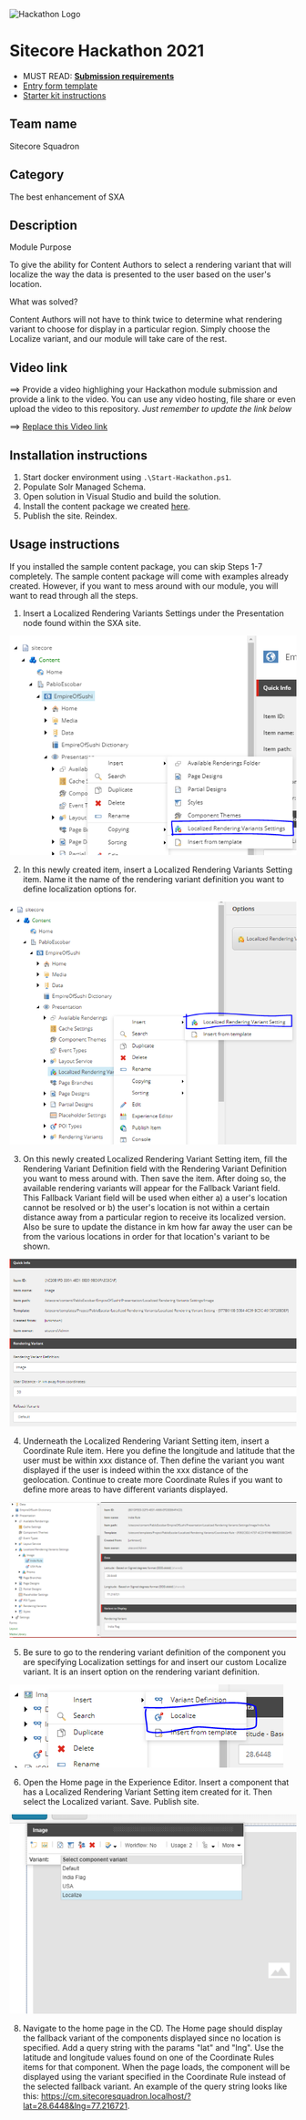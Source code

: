![Hackathon Logo](docs/images/hackathon.png?raw=true "Hackathon Logo")
# Sitecore Hackathon 2021

- MUST READ: **[Submission requirements](SUBMISSION_REQUIREMENTS.md)**
- [Entry form template](ENTRYFORM.md)
- [Starter kit instructions](STARTERKIT_INSTRUCTIONS.md)
  

## Team name

Sitecore Squadron

## Category

The best enhancement of SXA

## Description

Module Purpose

To give the ability for Content Authors to select a rendering variant that will localize the way the data is presented to the user based on the user's location.

What was solved?

Content Authors will not have to think twice to determine what rendering variant to choose for display in a particular region. Simply choose the Localize variant, and our module will take care of the rest.

## Video link
⟹ Provide a video highlighing your Hackathon module submission and provide a link to the video. You can use any video hosting, file share or even upload the video to this repository. _Just remember to update the link below_

⟹ [Replace this Video link](#video-link)

## Installation instructions

1. Start docker environment using `.\Start-Hackathon.ps1`.
2. Populate Solr Managed Schema.
3. Open solution in Visual Studio and build the solution.
4. Install the content package we created [here](https://github.com/Sitecore-Hackathon/2021-Sitecore-Squadron/blob/main/Content_SitecoreSquadron.zip).
5. Publish the site. Reindex.

## Usage instructions

If you installed the sample content package, you can skip Steps 1-7 completely. The sample content package will come with examples already created. However, if you want to mess around with our module, you will want to read through all the steps.

1. Insert a Localized Rendering Variants Settings under the Presentation node found within the SXA site.

![Localized Rendering Variants Settings](docs/images/insertingLocalizedRenderingVariantsSettings.PNG?raw=true "Localized Rendering Variants Settings")

2. In this newly created item, insert a Localized Rendering Variants Setting item. Name it the name of the rendering variant definition you want to define localization options for.

![Localized Rendering Variants Setting](docs/images/insertingLocalizedRenderingVariantsSetting.PNG?raw=true "Localized Rendering Variants Setting")

3. On this newly created Localized Rendering Variant Setting item, fill the Rendering Variant Definition field with the Rendering Variant Definition you want to mess around with. Then save the item. After doing so, the available rendering variants will appear for the Fallback Variant field. This Fallback Variant field will be used when either a) a user's location cannot be resolved or b) the user's location is not within a certain distance away from a particular region to receive its localized version. Also be sure to update the distance in km how far away the user can be from the various locations in order for that location's variant to be shown.

![Setting Rendering Variant Definition Selection](docs/images/settingRenderingVariantDefinitionSelection.PNG?raw=true "Setting Rendering Variant Definition Selection")

4. Underneath the Localized Rendering Variant Setting item, insert a Coordinate Rule item. Here you define the longitude and latitude that the user must be within xxx distance of. Then define the variant you want displayed if the user is indeed within the xxx distance of the geolocation. Continue to create more Coordinate Rules if you want to define more areas to have different variants displayed.

![Coordinate Rule Example](docs/images/coordinateRuleExample.PNG?raw=true "Coordinate Rule Example")

5. Be sure to go to the rendering variant definition of the component you are specifying Localization settings for and insert our custom Localize variant. It is an insert option on the rendering variant definition.

![Localize Insert Rule](docs/images/localizeInsertRule.PNG?raw=true "Localize Insert Rule")

6. Open the Home page in the Experience Editor. Insert a component that has a Localized Rendering Variant Setting item created for it. Then select the Localized variant. Save. Publish site. 

![Select Localize](docs/images/selectLocalize.PNG?raw=true "Select Localize")

8. Navigate to the home page in the CD. The Home page should display the fallback variant of the components displayed since no location is specified. Add a query string with the params "lat" and "lng". Use the latitude and longitude values found on one of the Coordinate Rules items for that component. When the page loads, the component will be displayed using the variant specified in the Coordinate Rule instead of the selected fallback variant. An example of the query string looks like this: https://cm.sitecoresquadron.localhost/?lat=28.6448&lng=77.216721.
